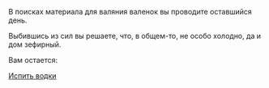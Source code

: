 В поисках материала для валяния валенок вы проводите оставшийся день.

Выбившись из сил вы решаете, что, в общем-то, не особо холодно, да и дом зефирный.

Вам остается:

[Испить водки](../vodka/vodka.md)